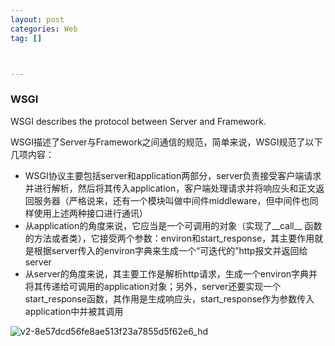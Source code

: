 ```yaml
---
layout: post
categories: Web
tag: [] 



---
```




### WSGI

WSGI describes the protocol between Server and Framework.

WSGI描述了Server与Framework之间通信的规范，简单来说，WSGI规范了以下几项内容：

- WSGI协议主要包括server和application两部分，server负责接受客户端请求并进行解析，然后将其传入application，客户端处理请求并将响应头和正文返回服务器（严格说来，还有一个模块叫做中间件middleware，但中间件也同样使用上述两种接口进行通讯）
- 从application的角度来说，它应当是一个可调用的对象（实现了__call__ 函数的方法或者类），它接受两个参数：environ和start_response，其主要作用就是根据server传入的environ字典来生成一个“可迭代的”http报文并返回给server
- 从server的角度来说，其主要工作是解析http请求，生成一个environ字典并将其传递给可调用的application对象；另外，server还要实现一个start_response函数，其作用是生成响应头，start_response作为参数传入application中并被其调用

![v2-8e57dcd56fe8ae513f23a7855d5f62e6_hd](https://pic3.zhimg.com/80/v2-8e57dcd56fe8ae513f23a7855d5f62e6_hd.jpg)